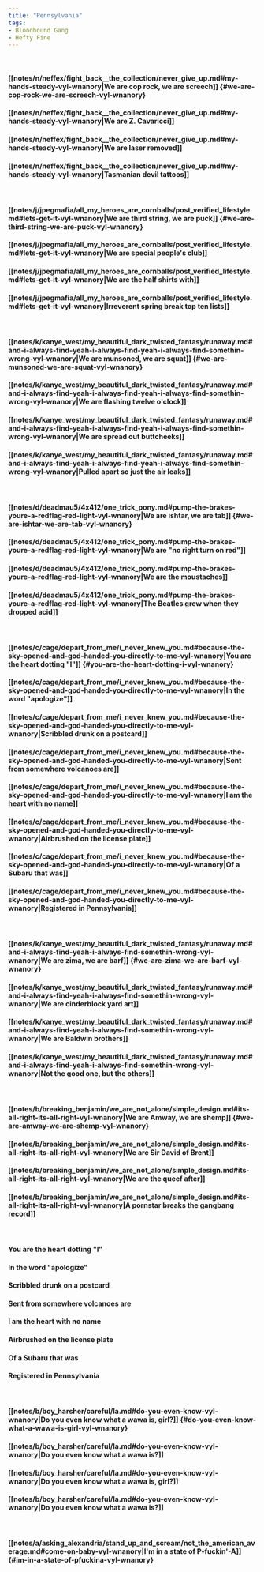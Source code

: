 ```yaml
---
title: "Pennsylvania"
tags:
- Bloodhound Gang
- Hefty Fine
---
```

&nbsp;
#### [[notes/n/neffex/fight_back__the_collection/never_give_up.md#my-hands-steady-vyl-wnanory|We are cop rock, we are screech]] {#we-are-cop-rock-we-are-screech-vyl-wnanory}
#### [[notes/n/neffex/fight_back__the_collection/never_give_up.md#my-hands-steady-vyl-wnanory|We are Z. Cavaricci]]
#### [[notes/n/neffex/fight_back__the_collection/never_give_up.md#my-hands-steady-vyl-wnanory|We are laser removed]]
#### [[notes/n/neffex/fight_back__the_collection/never_give_up.md#my-hands-steady-vyl-wnanory|Tasmanian devil tattoos]]
&nbsp;
#### [[notes/j/jpegmafia/all_my_heroes_are_cornballs/post_verified_lifestyle.md#lets-get-it-vyl-wnanory|We are third string, we are puck]] {#we-are-third-string-we-are-puck-vyl-wnanory}
#### [[notes/j/jpegmafia/all_my_heroes_are_cornballs/post_verified_lifestyle.md#lets-get-it-vyl-wnanory|We are special people's club]]
#### [[notes/j/jpegmafia/all_my_heroes_are_cornballs/post_verified_lifestyle.md#lets-get-it-vyl-wnanory|We are the half shirts with]]
#### [[notes/j/jpegmafia/all_my_heroes_are_cornballs/post_verified_lifestyle.md#lets-get-it-vyl-wnanory|Irreverent spring break top ten lists]]
&nbsp;
#### [[notes/k/kanye_west/my_beautiful_dark_twisted_fantasy/runaway.md#and-i-always-find-yeah-i-always-find-yeah-i-always-find-somethin-wrong-vyl-wnanory|We are munsoned, we are squat]] {#we-are-munsoned-we-are-squat-vyl-wnanory}
#### [[notes/k/kanye_west/my_beautiful_dark_twisted_fantasy/runaway.md#and-i-always-find-yeah-i-always-find-yeah-i-always-find-somethin-wrong-vyl-wnanory|We are flashing twelve o'clock]]
#### [[notes/k/kanye_west/my_beautiful_dark_twisted_fantasy/runaway.md#and-i-always-find-yeah-i-always-find-yeah-i-always-find-somethin-wrong-vyl-wnanory|We are spread out buttcheeks]]
#### [[notes/k/kanye_west/my_beautiful_dark_twisted_fantasy/runaway.md#and-i-always-find-yeah-i-always-find-yeah-i-always-find-somethin-wrong-vyl-wnanory|Pulled apart so just the air leaks]]
&nbsp;
#### [[notes/d/deadmau5/4x412/one_trick_pony.md#pump-the-brakes-youre-a-redflag-red-light-vyl-wnanory|We are ishtar, we are tab]] {#we-are-ishtar-we-are-tab-vyl-wnanory}
#### [[notes/d/deadmau5/4x412/one_trick_pony.md#pump-the-brakes-youre-a-redflag-red-light-vyl-wnanory|We are "no right turn on red"]]
#### [[notes/d/deadmau5/4x412/one_trick_pony.md#pump-the-brakes-youre-a-redflag-red-light-vyl-wnanory|We are the moustaches]]
#### [[notes/d/deadmau5/4x412/one_trick_pony.md#pump-the-brakes-youre-a-redflag-red-light-vyl-wnanory|The Beatles grew when they dropped acid]]
&nbsp;
#### [[notes/c/cage/depart_from_me/i_never_knew_you.md#because-the-sky-opened-and-god-handed-you-directly-to-me-vyl-wnanory|You are the heart dotting "I"]] {#you-are-the-heart-dotting-i-vyl-wnanory}
#### [[notes/c/cage/depart_from_me/i_never_knew_you.md#because-the-sky-opened-and-god-handed-you-directly-to-me-vyl-wnanory|In the word "apologize"]]
#### [[notes/c/cage/depart_from_me/i_never_knew_you.md#because-the-sky-opened-and-god-handed-you-directly-to-me-vyl-wnanory|Scribbled drunk on a postcard]]
#### [[notes/c/cage/depart_from_me/i_never_knew_you.md#because-the-sky-opened-and-god-handed-you-directly-to-me-vyl-wnanory|Sent from somewhere volcanoes are]]
#### [[notes/c/cage/depart_from_me/i_never_knew_you.md#because-the-sky-opened-and-god-handed-you-directly-to-me-vyl-wnanory|I am the heart with no name]]
#### [[notes/c/cage/depart_from_me/i_never_knew_you.md#because-the-sky-opened-and-god-handed-you-directly-to-me-vyl-wnanory|Airbrushed on the license plate]]
#### [[notes/c/cage/depart_from_me/i_never_knew_you.md#because-the-sky-opened-and-god-handed-you-directly-to-me-vyl-wnanory|Of a Subaru that was]]
#### [[notes/c/cage/depart_from_me/i_never_knew_you.md#because-the-sky-opened-and-god-handed-you-directly-to-me-vyl-wnanory|Registered in Pennsylvania]]
&nbsp;
#### [[notes/k/kanye_west/my_beautiful_dark_twisted_fantasy/runaway.md#and-i-always-find-yeah-i-always-find-somethin-wrong-vyl-wnanory|We are zima, we are barf]] {#we-are-zima-we-are-barf-vyl-wnanory}
#### [[notes/k/kanye_west/my_beautiful_dark_twisted_fantasy/runaway.md#and-i-always-find-yeah-i-always-find-somethin-wrong-vyl-wnanory|We are cinderblock yard art]]
#### [[notes/k/kanye_west/my_beautiful_dark_twisted_fantasy/runaway.md#and-i-always-find-yeah-i-always-find-somethin-wrong-vyl-wnanory|We are Baldwin brothers]]
#### [[notes/k/kanye_west/my_beautiful_dark_twisted_fantasy/runaway.md#and-i-always-find-yeah-i-always-find-somethin-wrong-vyl-wnanory|Not the good one, but the others]]
&nbsp;
#### [[notes/b/breaking_benjamin/we_are_not_alone/simple_design.md#its-all-right-its-all-right-vyl-wnanory|We are Amway, we are shemp]] {#we-are-amway-we-are-shemp-vyl-wnanory}
#### [[notes/b/breaking_benjamin/we_are_not_alone/simple_design.md#its-all-right-its-all-right-vyl-wnanory|We are Sir David of Brent]]
#### [[notes/b/breaking_benjamin/we_are_not_alone/simple_design.md#its-all-right-its-all-right-vyl-wnanory|We are the queef after]]
#### [[notes/b/breaking_benjamin/we_are_not_alone/simple_design.md#its-all-right-its-all-right-vyl-wnanory|A pornstar breaks the gangbang record]]
&nbsp;
#### You are the heart dotting "I"
#### In the word "apologize"
#### Scribbled drunk on a postcard
#### Sent from somewhere volcanoes are
#### I am the heart with no name
#### Airbrushed on the license plate
#### Of a Subaru that was
#### Registered in Pennsylvania
&nbsp;
#### [[notes/b/boy_harsher/careful/la.md#do-you-even-know-vyl-wnanory|Do you even know what a wawa is, girl?]] {#do-you-even-know-what-a-wawa-is-girl-vyl-wnanory}
#### [[notes/b/boy_harsher/careful/la.md#do-you-even-know-vyl-wnanory|Do you even know what a wawa is?]]
#### [[notes/b/boy_harsher/careful/la.md#do-you-even-know-vyl-wnanory|Do you even know what a wawa is, girl?]]
#### [[notes/b/boy_harsher/careful/la.md#do-you-even-know-vyl-wnanory|Do you even know what a wawa is?]]
&nbsp;
#### [[notes/a/asking_alexandria/stand_up_and_scream/not_the_american_average.md#come-on-baby-vyl-wnanory|I'm in a state of P-fuckin'-A]] {#im-in-a-state-of-pfuckina-vyl-wnanory}
